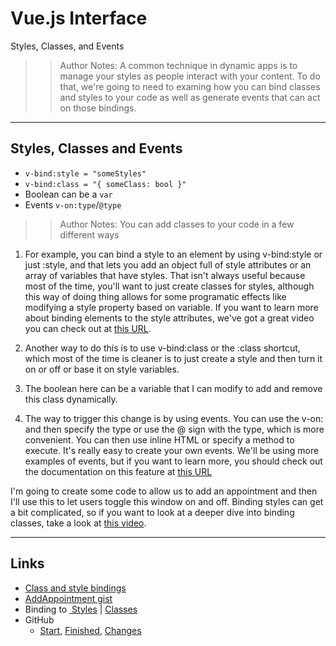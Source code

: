 <!-- .slide: data-state="title" -->
# Vue.js Interface
Styles, Classes, and Events

> > Author Notes: A common technique in dynamic apps is to manage your styles as people interact with your content. To do that, we're going to need to examing how you can bind classes and styles to your code as well as generate events that can act on those bindings.

---

## Styles, Classes and Events

- `v-bind:style = "someStyles"`
- `v-bind:class = "{ someClass: bool }"`
- Boolean can be a `var`
- Events `v-on:type`/`@type`

> > Author Notes: You can add classes to your code in a few different ways

1. For example, you can bind a style to an element by using v-bind:style or just :style,  and that lets you add an object full of style attributes or an array of variables that have styles. That isn't always useful because most of the time, you'll want to just create classes for styles, although this way of doing thing allows for some programatic effects like modifying a style property based on variable. If you want to learn more about binding elements to the style attributes, we've got a great video you can check out at [this URL][1].

2. Another way to do this is to use v-bind:class or the :class shortcut, which most of the time is cleaner is to just create a style and then turn it on or off or base it on style variables.

3. The boolean here can be a variable that I can modify to add and remove this class dynamically.

1. The way to trigger this change is by using events. You can use the v-on: and then specify the type or use the @ sign with the type, which is more convenient. You can then use inline HTML or specify a method to execute. It's really easy to create your own events. We'll be using more examples of events, but if you want to learn more, you should check out the documentation on this feature at [this URL][2]

I'm going to create some code to allow us to add an appointment and then I'll use this to let users toggle this window on and off. Binding styles can get a bit complicated, so if you want to look at a deeper dive into binding classes, take a look at [this video][3].

---

## Links
- [Class and style bindings][4]
- [AddAppointment gist][5]
- Binding to [ Styles][6] | [Classes][7]
- GitHub
  - [Start][8], [Finished][9], [Changes][10]

[1]:	https://www.linkedin.com/learning/learning-vue-js/binding-to-the-class-attribute
[2]:	https://vuejs.org/v2/guide/events.html
[3]:	https://www.linkedin.com/learning/learning-vue-js/binding-to-the-style-attribute?u=0
[4]:	https://vuejs.org/v2/guide/class-and-style.html
[5]:	https://gist.github.com/planetoftheweb/4845298a6640de63d72b5d3ff7f81ce1
[6]:	https://www.linkedin.com/learning/learning-vue-js/binding-to-the-class-attribute?trk=insiders_6787408_learning
[7]:	https://www.linkedin.com/learning/learning-vue-js/binding-to-the-style-attribute?u=0
[8]:	https://github.com/planetoftheweb/vueinterface/tree/04_01b
[9]:	https://github.com/planetoftheweb/vueinterface/tree/04_01e
[10]:	https://github.com/planetoftheweb/vueinterface/compare/03_04e...04_01e
